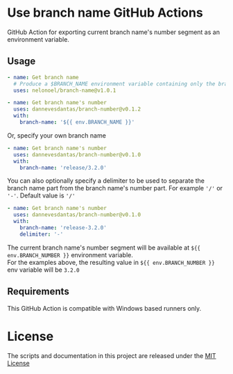 # Use branch name GitHub Actions
GitHub Action for exporting current branch name's number segment as an environment variable.

## Usage

```yml
- name: Get branch name
  # Produce a $BRANCH_NAME environment variable containing only the branch name, without the 'refs/heads/' part
  uses: nelonoel/branch-name@v1.0.1

- name: Get branch name's number
  uses: dannevesdantas/branch-number@v0.1.2
  with:
    branch-name: '${{ env.BRANCH_NAME }}'
```

Or, specify your own branch name

```yml
- name: Get branch name's number
  uses: dannevesdantas/branch-number@v0.1.0
  with:
    branch-name: 'release/3.2.0'
```

You can also optionally specify a delimiter to be used to separate the branch name part from the branch name's number part. For example `'/'` or `'-'`. Default value is `'/'`

```yml
- name: Get branch name's number
  uses: dannevesdantas/branch-number@v0.1.0
  with:
    branch-name: 'release-3.2.0'
    delimiter: '-'
```

The current branch name's number segment will be available at `${{ env.BRANCH_NUMBER }}` environment variable.\
For the examples above, the resulting value in `${{ env.BRANCH_NUMBER }}` env variable will be `3.2.0`

## Requirements
This GitHub Action is compatible with Windows based runners only.

# License

The scripts and documentation in this project are released under the [MIT License](LICENSE)
